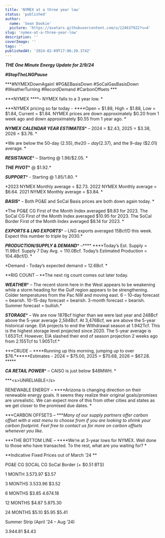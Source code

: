 ```yaml
---
title: 'NYMEX at a three year low'
status: 'published'
author:
  name: 'Sean Dookie'
  picture: 'https://avatars.githubusercontent.com/u/124637922?v=4'
slug: 'nymex-at-a-three-year-low'
description: ''
coverImage: ''
tags: ''
publishedAt: '2024-02-09T17:06:20.374Z'
---
```


***THE One Minute Energy Update for 2/9/24***

***#StopTheLNGPause***

\*\*\*#NYMEXDownAgain! #PG&EBasisDown #SoCalGasBasisDown #WeatherTurning #RecordDemand #CarbonOffsets \*\*\*

\*\*\*NYMEX \*\*\*\*– NYMEX falls to a 3 year low. \*

\*\*\*NYMEX pricing so far today - \*\*\*\*Open = $1.88, High = $1.88, Low = $1.84, Current = $1.84. NYMEX prices are down approximately $0.20 from 1 week ago and down approximately $0.55 from 1 year ago. \*

***NYMEX CALENDAR YEAR ESTIMATES***\* – 2024 = $2.43, 2025 = $3.38, 2026 = $3.76. \*

\*We are below the 50-day ($2.55), the 20-day ($2.37), and the 9-day ($2.01) average. \*

***RESISTANCE***\* – Starting @ 1.98/$2.05. \*

***THE PIVOT***\* @ $1.92.\*

***SUPPORT***\* - Starting @ $1.85/$1.80. \*

\*2023 NYMEX Monthly average = $2.73. 2022 NYMEX Monthly average = $6.64. 2021 NYMEX Monthly average = $3.84. \*

***BASIS***\* – Both PG&E and SoCal Basis prices are both down again today. \*

\*The PG&E CG First of the Month Index averaged $9.83 for 2023. The SoCal CG First of the Month Index averaged $10.95 for 2023. The SoCal Border First of the Month Index averaged $8.14 for 2023. \*

***EXPORTS & LNG EXPORTS***\* – LNG exports averaged 15Bcf/D this week. Expect this number to triple by 2030.\*

***PRODUCTION/SUPPLY & DEMAND***\* –\*\*\*\* \*\*\*\*Today’s Est. Supply = 11.9Bcf. Supply 7 Day Avg. = 110.0Bcf. Today’s Estimated Production = 104.4Bcf/D. \*

\*Demand - Today’s expected demand = 12.6Bcf. \*

\*\*RIG COUNT – \*\*The next rig count comes out later today.

***WEATHER***\* – The recent storm here in the West appears to be weakening while a storm heading for the Gulf region appears to be strengthening. Colder temperatures from the Pac NW and moving east. 6 – 10-day forecast = bearish. 10-15-day forecast = bearish. 3-month forecast = bearish. Summer forecast = bullish.\*

***STORAGE***\* – We are now 187Bcf higher than we were last year and 248Bcf above the 5-year average 2,584Bcf. At 3,476Bcf, we are above the 5-year historical range. EIA projects to end the Withdrawal season at 1.942Tcf. This is the highest storage level projected since 2020. The 5-year average is 1.653Tcf. However, EIA slashed their end of season projection 2 weeks ago from 2.155Tcf to 1.905Tcf.\*

\*\*\*CRUDE – \*\*\*\*Running up this morning, jumping up to over $76.\*\*\*\*\*\*Estimates - 2024 = $75.00, 2025 = $70.68, 2026 = $67.28. \*\*\*\*\*

***CA RETAIL POWER***\* – CAISO is just below $48MWH. \*

\*\*\*&lt;s&gt;UNRELIABLE&lt;/s&gt;

RENEWABLE ENERGY – \*\*\*\*Arizona is changing direction on their renewable energy goals. It seems they realize their original goals/promises are unrealistic. We can expect more of this from other cities and states as we get closer to the promised due dates. \*

\*\*\*CARBON OFFSETS – \*\*\**Many of our supply partners offer carbon offset with a vast menu to choose from if you are looking to shrink your carbon footprint. Feel free to contact us for more on carbon offsets whenever you like.*

\*\*\*THE BOTTOM LINE – \*\*\*\*We’re at 3-year lows for NYMEX. Well done to those who have transacted. To the rest, what are you waiting for? \*

\*\*Indicative Fixed Prices out of March ’24 \*\*

PG&E CG SOCAL CG SoCal Border (+ $0.51 BTS)

1 MONTH $3.57 $3.97 $3.57

3 MONTHS $3.53 $3.96 $3.52

6 MONTHS $3.85 $4.67 $4.18

12 MONTHS $4.87 $5.87 $5.30

24 MONTHS $5.10 $5.95 $5.41

Summer Strip (April ’24 – Aug ‘24)

$3.94 $4.81 $4.43